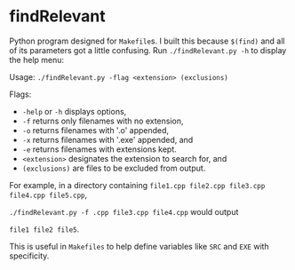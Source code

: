 # findRelevant
Python program designed for `Makefile`s. I built this because `$(find)` and all of its parameters got a little confusing.
Run `./findRelevant.py -h` to display the help menu:

Usage:	`./findRelevant.py -flag <extension> (exclusions)`

Flags:
* `-help` or `-h` displays options,
* `-f` returns only filenames with no extension,
* `-o` returns filenames with '.o' appended,
* `-x` returns filenames with '.exe' appended, and 
* `-e` returns filenames with extensions kept.
* `<extension>` designates the extension to search for, and
* `(exclusions)` are files to be excluded from output.

For example, in a directory containing `file1.cpp file2.cpp file3.cpp file4.cpp file5.cpp`, 

`./findRelevant.py -f .cpp file3.cpp file4.cpp` would output 

`file1 file2 file5`.

This is useful in `Makefiles` to help define variables like `SRC` and `EXE` with specificity.
